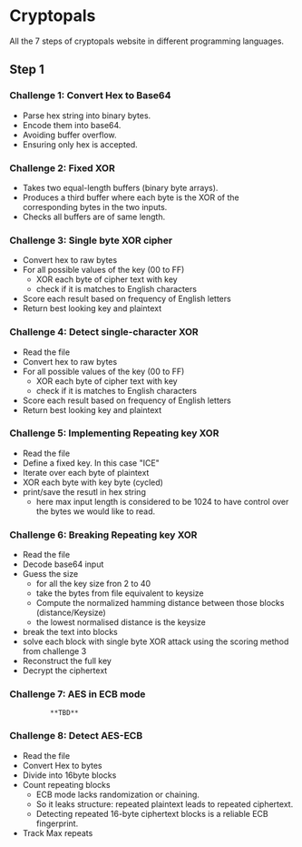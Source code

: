 # Cryptopals
All the 7 steps of cryptopals website in different programming languages. 

## Step 1 
### Challenge 1: Convert Hex to Base64
  + Parse hex string into binary bytes.
  +  Encode them into base64.
  +   Avoiding buffer overflow.
  +   Ensuring only hex is accepted.
### Challenge 2: Fixed XOR
  + Takes two equal-length buffers (binary byte arrays).
  + Produces a third buffer where each byte is the XOR of the corresponding bytes in the two inputs.
  + Checks all buffers are of same length.
### Challenge 3: Single byte XOR cipher
  + Convert hex to raw bytes
  + For all possible values of the key (00 to FF)
      + XOR each byte of cipher text with key
      + check if it is matches to English characters
  + Score each result based on frequency of English letters
  + Return best looking key and plaintext
### Challenge 4: Detect single-character XOR 
  + Read the file
  + Convert hex to raw bytes
  + For all possible values of the key (00 to FF)
      + XOR each byte of cipher text with key
      + check if it is matches to English characters
  + Score each result based on frequency of English letters
  + Return best looking key and plaintext
### Challenge 5: Implementing Repeating key XOR
  + Read the file
  + Define a fixed key. In this case "ICE"
  + Iterate over each byte of plaintext
  + XOR each byte with key byte (cycled)
  + print/save the resutl in hex string
    + here max input length is considered to be 1024 to have control over the bytes we would like to read.
### Challenge 6: Breaking Repeating key XOR
  + Read the file
  + Decode base64 input
  + Guess the size
     + for all the key size fron 2 to 40
     + take the bytes from file equivalent to keysize
     + Compute the normalized hamming distance between those blocks (distance/Keysize)
     + the lowest normalised distance is the keysize
  + break the text into blocks
  + solve each block with single byte XOR attack using the scoring method from challenge 3
  + Reconstruct the full key
  + Decrypt the ciphertext
### Challenge 7: AES in ECB mode
              **TBD**
### Challenge 8: Detect AES-ECB
  + Read the file
  + Convert Hex to bytes
  + Divide into 16byte blocks
  + Count repeating blocks
       + ECB mode lacks randomization or chaining.
       + So it leaks structure: repeated plaintext leads to repeated ciphertext.
       + Detecting repeated 16-byte ciphertext blocks is a reliable ECB fingerprint.
  + Track Max repeats

